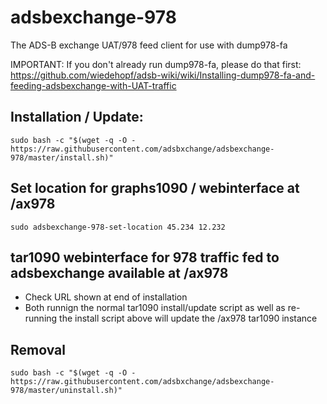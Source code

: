 # adsbexchange-978
The ADS-B exchange UAT/978 feed client for use with dump978-fa

IMPORTANT: If you don't already run dump978-fa, please do that first: https://github.com/wiedehopf/adsb-wiki/wiki/Installing-dump978-fa-and-feeding-adsbexchange-with-UAT-traffic

## Installation / Update:

```
sudo bash -c "$(wget -q -O - https://raw.githubusercontent.com/adsbxchange/adsbexchange-978/master/install.sh)"
```

## Set location for graphs1090 / webinterface at /ax978

```
sudo adsbexchange-978-set-location 45.234 12.232
```

## tar1090 webinterface for 978 traffic fed to adsbexchange available at /ax978

- Check URL shown at end of installation
- Both runnign the normal tar1090 install/update script as well as re-running the install script above will update the /ax978 tar1090 instance

## Removal

```
sudo bash -c "$(wget -q -O - https://raw.githubusercontent.com/adsbxchange/adsbexchange-978/master/uninstall.sh)"
```
